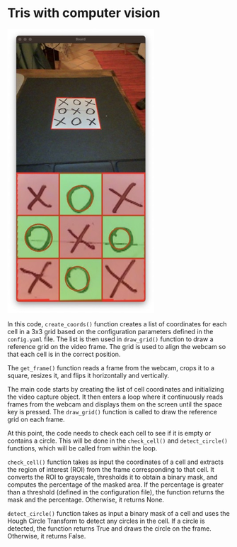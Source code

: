# Tris with computer vision

![computer-vision](public/img/frame-230515.jpeg)

In this code, `create_coords()` function creates a list of coordinates for each cell in a 3x3 grid based on the configuration parameters defined in the `config.yaml` file. The list is then used in `draw_grid()` function to draw a reference grid on the video frame. The grid is used to align the webcam so that each cell is in the correct position.

The `get_frame()` function reads a frame from the webcam, crops it to a square, resizes it, and flips it horizontally and vertically.

The main code starts by creating the list of cell coordinates and initializing the video capture object. It then enters a loop where it continuously reads frames from the webcam and displays them on the screen until the space key is pressed. The `draw_grid()` function is called to draw the reference grid on each frame.

At this point, the code needs to check each cell to see if it is empty or contains a circle. This will be done in the `check_cell()` and `detect_circle()` functions, which will be called from within the loop.

`check_cell()` function takes as input the coordinates of a cell and extracts the region of interest (ROI) from the frame corresponding to that cell. It converts the ROI to grayscale, thresholds it to obtain a binary mask, and computes the percentage of the masked area. If the percentage is greater than a threshold (defined in the configuration file), the function returns the mask and the percentage. Otherwise, it returns None.

`detect_circle()` function takes as input a binary mask of a cell and uses the Hough Circle Transform to detect any circles in the cell. If a circle is detected, the function returns True and draws the circle on the frame. Otherwise, it returns False.
